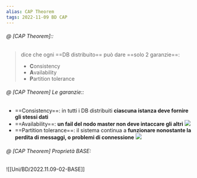 ```yaml
---
alias: CAP Theorem
tags: 2022-11-09 BD CAP
---
```


###### @ [CAP Theorem]::
> dice che ogni ==DB distribuito== può dare ==solo 2 garanzie==:
> - **C**onsistency
> - **A**vailability
> - **P**artition tolerance
<!--ID: 1670236970885-->


###### @ [CAP Theorem] Le garanzie::
- ==Consistency==: in tutti i DB distribuiti **ciascuna istanza deve fornire gli stessi dati**
- ==Availability==: **un fail del nodo master non deve intaccare gli altri**
    ![](Uni/BD/img/masterslave.jpeg)
- ==Partition tolerance==: il sistema continua a **funzionare nonostante la perdita di messaggi, o problemi di connessione**
![](Uni/BD/img/cap.jpeg)
<!--ID: 1670236970890-->


###### @ [CAP Theorem] Proprietà BASE:
![[Uni/BD/2022.11.09-02-BASE]]

